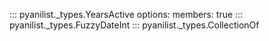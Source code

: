 ::: pyanilist._types.YearsActive
    options:
        members: true
::: pyanilist._types.FuzzyDateInt
::: pyanilist._types.CollectionOf
